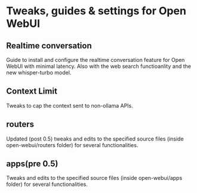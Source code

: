 # Tweaks, guides & settings for Open WebUI

## Realtime conversation

Guide to install and configure the realtime conversation feature for Open WebUI with minimal latency. Also with the web search functioanlity and the new whisper-turbo model.

## Context Limit

Tweaks to cap the context sent to non-ollama APIs.

## routers

Updated (post 0.5) tweaks and edits to the specified source files (inside open-webui/routers folder) for several functionalities.

## apps(pre 0.5)

Tweaks and edits to the specified source files (inside open-webui/apps folder) for several functionalities.
